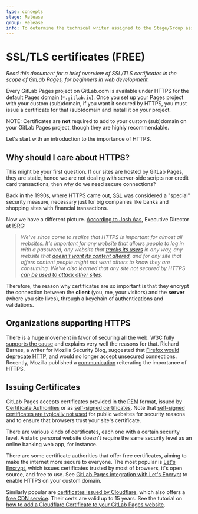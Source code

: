 ```yaml
---
type: concepts
stage: Release
group: Release
info: To determine the technical writer assigned to the Stage/Group associated with this page, see https://about.gitlab.com/handbook/engineering/ux/technical-writing/#assignments
---
```


# SSL/TLS certificates **(FREE)**

_Read this document for a brief overview of SSL/TLS certificates in
the scope of GitLab Pages, for beginners in web development._

Every GitLab Pages project on GitLab.com is available under
HTTPS for the default Pages domain (`*.gitlab.io`). Once you set
up your Pages project with your custom (sub)domain, if you want
it secured by HTTPS, you must issue a certificate for that
(sub)domain and install it on your project.

NOTE:
Certificates are **not** required to add to your custom
(sub)domain on your GitLab Pages project, though they are
highly recommendable.

Let's start with an introduction to the importance of HTTPS.

## Why should I care about HTTPS?

This might be your first question. If our sites are hosted by GitLab Pages,
they are static, hence we are not dealing with server-side scripts
nor credit card transactions, then why do we need secure connections?

Back in the 1990s, where HTTPS came out, [SSL](https://en.wikipedia.org/wiki/Transport_Layer_Security#SSL_1.0.2C_2.0_and_3.0) was considered a "special"
security measure, necessary just for big companies like banks and shopping sites
with financial transactions.
<!-- vale gitlab.Spelling = NO -->
Now we have a different picture. [According to Josh Aas](https://letsencrypt.org/2015/10/29/phishing-and-malware.html), Executive Director at [ISRG](https://en.wikipedia.org/wiki/Internet_Security_Research_Group):
<!-- vale gitlab.rulename = YES -->

> _We've since come to realize that HTTPS is important for almost all websites. It's important for any website that allows people to log in with a password, any website that [tracks its users](https://www.washingtonpost.com/news/the-switch/wp/2013/12/10/nsa-uses-google-cookies-to-pinpoint-targets-for-hacking/) in any way, any website that [doesn't want its content altered](https://arstechnica.com/tech-policy/2014/09/why-comcasts-javascript-ad-injections-threaten-security-net-neutrality/), and for any site that offers content people might not want others to know they are consuming. We've also learned that any site not secured by HTTPS [can be used to attack other sites](https://krebsonsecurity.com/2015/04/dont-be-fodder-for-chinas-great-cannon/)._

Therefore, the reason why certificates are so important is that they encrypt
the connection between the **client** (you, me, your visitors)
and the **server** (where you site lives), through a keychain of
authentications and validations.

## Organizations supporting HTTPS

There is a huge movement in favor of securing all the web. W3C fully
[supports the cause](https://w3ctag.github.io/web-https/) and explains very well
the reasons for that. Richard Barnes, a writer for Mozilla Security Blog,
suggested that [Firefox would deprecate HTTP](https://blog.mozilla.org/security/2015/04/30/deprecating-non-secure-http/),
and would no longer accept unsecured connections. Recently, Mozilla published a
[communication](https://blog.mozilla.org/security/2016/03/29/march-2016-ca-communication/)
reiterating the importance of HTTPS.

## Issuing Certificates

GitLab Pages accepts certificates provided in the [PEM](https://knowledge.digicert.com/quovadis.html) format, issued by
[Certificate Authorities](https://en.wikipedia.org/wiki/Certificate_authority) or as
[self-signed certificates](https://en.wikipedia.org/wiki/Self-signed_certificate). Note that [self-signed certificates are typically not used](https://www.mcafee.com/blogs/other-blogs/mcafee-labs/self-signed-certificates-secure-so-why-ban/)
for public websites for security reasons and to ensure that browsers trust your site's certificate.

There are various kinds of certificates, each one
with a certain security level. A static personal website doesn't
require the same security level as an online banking web app,
for instance.

There are some certificate authorities that
offer free certificates, aiming to make the internet more secure
to everyone. The most popular is [Let's Encrypt](https://letsencrypt.org/),
which issues certificates trusted by most of browsers, it's open
source, and free to use. See [GitLab Pages integration with Let's Encrypt](../custom_domains_ssl_tls_certification/lets_encrypt_integration.md) to enable HTTPS on your custom domain.

Similarly popular are [certificates issued by Cloudflare](https://www.cloudflare.com/ssl/),
which also offers a [free CDN service](https://blog.cloudflare.com/cloudflares-free-cdn-and-you/).
Their certs are valid up to 15 years. See the tutorial on
[how to add a Cloudflare Certificate to your GitLab Pages website](https://about.gitlab.com/blog/2017/02/07/setting-up-gitlab-pages-with-cloudflare-certificates/).
